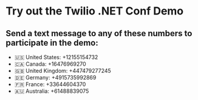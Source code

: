 # Try out the Twilio .NET Conf Demo

## Send a text message to any of these numbers to participate in the demo:

* 🇺🇸 United States: +12155154732
* 🇨🇦 Canada: +16476969270
* 🇬🇧 United Kingdom: +447479277245
* 🇩🇪 Germany: +4915735992869
* 🇫🇷 France: +33644604370
* 🇦🇺 Australia: +61488839075

